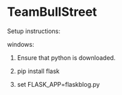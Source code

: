 # TeamBullStreet

Setup instructions:

windows:

1) Ensure that python is downloaded.

2) pip install flask

3) set FLASK_APP=flaskblog.py
